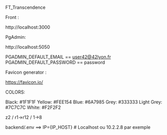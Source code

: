 FT_Transcendence

Front :

http://localhost:3000

PgAdmin:

http://localhost:5050

PGADMIN_DEFAULT_EMAIL == user42@42lyon.fr
PGADMIN_DEFAULT_PASSWORD == password

Favicon generator :

https://favicon.io/

COLORS:

Black:      #1F1F1F
Yellow:     #FEE154
Blue:       #6A7985
Grey:       #333333
Light Grey: #7C7C7C
White:      #F2F2F2

z2 / r1->r12 / 1->8



backend/.env  ==> IP={IP_HOST}  # Localhost ou 10.2.2.8 par exemple